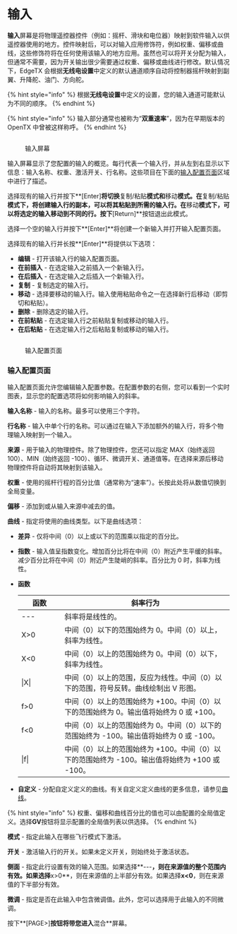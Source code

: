 # 输入

**输入**屏幕是将物理遥控器控件（例如：摇杆、滑块和电位器）映射到软件输入以供遥控器使用的地方。控件映射后，可以对输入应用修饰符，例如权重、偏移或曲线，这些修饰符将在任何使用该输入的地方应用。虽然也可以将开关分配为输入，但通常不需要，因为开关输出很少需要通过权重、偏移或曲线进行修改。默认情况下，EdgeTX 会根据**无线电设置**中定义的默认通道顺序自动将控制器摇杆映射到副翼、升降舵、油门、方向舵。

{% hint style="info" %}
根据**无线电设置**中定义的设置，您的输入通道可能默认为不同的顺序。
{% endhint %}

{% hint style="info" %}
输入部分通常也被称为“**双重速率**”，因为在早期版本的 OpenTX 中曾被这样称呼。
{% endhint %}

<figure><img src="https://edgetx-static.zkl2333.com/bwinputs1.png" alt=""><figcaption><p>输入屏幕</p></figcaption></figure>

输入屏幕显示了您配置的输入的概览。每行代表一个输入行，并从左到右显示以下信息：输入名称、权重、激活开关、行名称。这些项目在下面的[输入配置页面](inputs.md#input-configuration-page)区域中进行了描述。

选择现有的输入行并按下**\[Enter]**将切换**复制/粘贴**模式和**移动**模式。在**复制/粘贴**模式下，将创建输入行的副本，可以将其粘贴到所需的输入行。在**移动**模式下，可以将选定的输入移动到不同的行。按下**\[Return]**按钮退出此模式。

选择一个空的输入行并按下**\[Enter]**将创建一个新输入并打开输入配置页面。

选择现有的输入行并长按**\[Enter]**将提供以下选项：

* **编辑** - 打开该输入行的输入配置页面。
* **在前插入** - 在选定输入之前插入一个新输入行。
* **在后插入** - 在选定输入之后插入一个新输入行。
* **复制** - 复制选定的输入行。
* **移动** - 选择要移动的输入行。输入使用粘贴命令之一在选择新行后移动（即剪切和粘贴）。
* **删除** - 删除选定的输入行。
* **在前粘贴** - 在选定输入行之前粘贴复制或移动的输入行。
* **在后粘贴** - 在选定输入行之后粘贴复制或移动的输入行。

<figure><img src="https://edgetx-static.zkl2333.com/bwinputs2.png" alt=""><figcaption><p>输入配置页面</p></figcaption></figure>

### 输入配置页面

输入配置页面允许您编辑输入配置参数。在配置参数的右侧，您可以看到一个实时图表，显示您的配置选项将如何影响输入的斜率。

**输入名称** - 输入的名称。最多可以使用三个字符。

**行名称** - 输入中单个行的名称。可以通过在输入下添加额外的输入行，将多个物理输入映射到一个输入。

**来源** - 用于输入的物理控件。除了物理控件，您还可以指定 MAX（始终返回 100）、MIN（始终返回 -100）、循环、微调开关、通道值等。在选择来源后移动物理控件将自动将其映射到该输入。

**权重** - 使用的摇杆行程的百分比值（通常称为“速率”）。长按此处将从数值切换到全局变量。

**偏移** - 添加到或从输入来源中减去的值。

**曲线** - 指定将使用的曲线类型。以下是曲线选项：

* **差异** - 仅将中间（0）以上或以下的范围乘以指定的百分比。
* **指数** - 输入值呈指数变化。增加百分比将在中间（0）附近产生平缓的斜率。减少百分比将在中间（0）附近产生陡峭的斜率。百分比为 0 时，斜率为线性。
* **函数**

    <table><thead><tr><th width="116">函数</th><th width="575">斜率行为</th></tr></thead><tbody><tr><td>---</td><td>斜率将是线性的。</td></tr><tr><td>X>0</td><td>中间（0）以下的范围始终为 0。中间（0）以上，斜率为线性。</td></tr><tr><td>X&#x3C;0</td><td>中间（0）以上的范围始终为 0。中间（0）以下，斜率为线性。</td></tr><tr><td>|X|</td><td>中间（0）以上的范围，反应为线性。中间（0）以下的范围，符号反转。曲线绘制出 V 形图。</td></tr><tr><td>f>0</td><td>中间（0）以上的范围始终为 +100。中间（0）以下的范围始终为 0。输出值将始终为 0 或 +100。</td></tr><tr><td>f&#x3C;0</td><td>中间（0）以上的范围始终为 0。中间（0）以下的范围始终为 -100。输出值将始终为 0 或 -100。</td></tr><tr><td>|f|</td><td>中间（0）以上的范围始终为 +100。中间（0）以下的范围始终为 -100。输出值将始终为 +100 或 -100。</td></tr></tbody></table>
* **自定义** - 分配自定义定义的曲线。有关自定义定义曲线的更多信息，请参见[曲线](../curves.md)。

{% hint style="info" %}
权重、偏移和曲线百分比的值也可以由配置的全局值定义。选择**GV**按钮将显示配置的全局值列表以供选择。
{% endhint %}

**模式** - 指定此输入在哪些飞行模式下激活。

**开关** - 激活输入行的开关。如果未定义开关，则始终处于激活状态。

**侧面** - 指定此行设置有效的输入范围。如果选择**---**，则在来源值的整个范围内有效。如果选择**x>0**，则在来源值的上半部分有效。如果选择**x<0**，则在来源值的下半部分有效。

**微调** - 指定是否在此输入中包含微调值。此外，您可以选择用于此输入的不同微调。

按下**\[PAGE>]**按钮将带您进入**混合**屏幕。